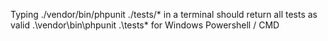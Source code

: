 Typing ./vendor/bin/phpunit ./tests/* in a terminal should return all tests as valid
.\vendor\bin\phpunit .\tests\* for Windows Powershell / CMD
